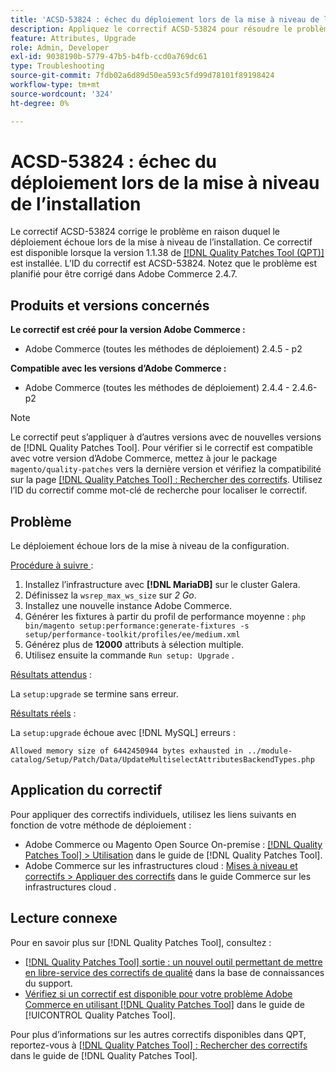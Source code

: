 ```yaml
---
title: 'ACSD-53824 : échec du déploiement lors de la mise à niveau de l’installation'
description: Appliquez le correctif ACSD-53824 pour résoudre le problème d’Adobe Commerce en raison duquel le déploiement échoue lors de la mise à niveau de l’installation
feature: Attributes, Upgrade
role: Admin, Developer
exl-id: 9038190b-5779-47b5-b4fb-ccd0a769dc61
type: Troubleshooting
source-git-commit: 7fdb02a6d89d50ea593c5fd99d78101f89198424
workflow-type: tm+mt
source-wordcount: '324'
ht-degree: 0%

---
```


# ACSD-53824 : échec du déploiement lors de la mise à niveau de l’installation

Le correctif ACSD-53824 corrige le problème en raison duquel le déploiement échoue lors de la mise à niveau de l’installation. Ce correctif est disponible lorsque la version 1.1.38 de [[!DNL Quality Patches Tool (QPT)]](https://experienceleague.adobe.com/en/docs/commerce-operations/tools/quality-patches-tool/quality-patches-tool-to-self-serve-quality-patches) est installée. L’ID du correctif est ACSD-53824. Notez que le problème est planifié pour être corrigé dans Adobe Commerce 2.4.7.

## Produits et versions concernés

**Le correctif est créé pour la version Adobe Commerce :**

* Adobe Commerce (toutes les méthodes de déploiement) 2.4.5 - p2

**Compatible avec les versions d’Adobe Commerce :**

* Adobe Commerce (toutes les méthodes de déploiement) 2.4.4 - 2.4.6-p2

>[!NOTE]
>
>Le correctif peut s’appliquer à d’autres versions avec de nouvelles versions de [!DNL Quality Patches Tool]. Pour vérifier si le correctif est compatible avec votre version d’Adobe Commerce, mettez à jour le package `magento/quality-patches` vers la dernière version et vérifiez la compatibilité sur la page [[!DNL Quality Patches Tool] : Rechercher des correctifs](https://experienceleague.adobe.com/tools/commerce-quality-patches/index.html). Utilisez l’ID du correctif comme mot-clé de recherche pour localiser le correctif.

## Problème

Le déploiement échoue lors de la mise à niveau de la configuration.

<u>Procédure à suivre </u> :

1. Installez l’infrastructure avec **[!DNL MariaDB]** sur le cluster Galera.
1. Définissez la `wsrep_max_ws_size` sur *2 Go*.
1. Installez une nouvelle instance Adobe Commerce.
1. Générer les fixtures à partir du profil de performance moyenne :
   `php bin/magento setup:performance:generate-fixtures -s setup/performance-toolkit/profiles/ee/medium.xml`
1. Générez plus de **12000** attributs à sélection multiple.
1. Utilisez ensuite la commande `Run setup: Upgrade` .

<u>Résultats attendus</u> :

La `setup:upgrade` se termine sans erreur.

<u>Résultats réels</u> :

La `setup:upgrade` échoue avec [!DNL MySQL] erreurs :

`Allowed memory size of 6442450944 bytes exhausted in ../module-catalog/Setup/Patch/Data/UpdateMultiselectAttributesBackendTypes.php`

## Application du correctif

Pour appliquer des correctifs individuels, utilisez les liens suivants en fonction de votre méthode de déploiement :

* Adobe Commerce ou Magento Open Source On-premise : [[!DNL Quality Patches Tool] > Utilisation](/help/tools/quality-patches-tool/usage.md) dans le guide de [!DNL Quality Patches Tool].
* Adobe Commerce sur les infrastructures cloud : [Mises à niveau et correctifs > Appliquer des correctifs](https://experienceleague.adobe.com/docs/commerce-cloud-service/user-guide/develop/upgrade/apply-patches.html) dans le guide Commerce sur les infrastructures cloud .

## Lecture connexe

Pour en savoir plus sur [!DNL Quality Patches Tool], consultez :

* [[!DNL Quality Patches Tool] sortie : un nouvel outil permettant de mettre en libre-service des correctifs de qualité](https://experienceleague.adobe.com/en/docs/commerce-operations/tools/quality-patches-tool/quality-patches-tool-to-self-serve-quality-patches) dans la base de connaissances du support.
* [Vérifiez si un correctif est disponible pour votre problème Adobe Commerce en utilisant [!DNL Quality Patches Tool]](/help/tools/quality-patches-tool/patches-available-in-qpt/check-patch-for-magento-issue-with-magento-quality-patches.md) dans le guide de [!UICONTROL Quality Patches Tool].


Pour plus d’informations sur les autres correctifs disponibles dans QPT, reportez-vous à [[!DNL Quality Patches Tool] : Rechercher des correctifs](https://experienceleague.adobe.com/tools/commerce-quality-patches/index.html) dans le guide de [!DNL Quality Patches Tool].
